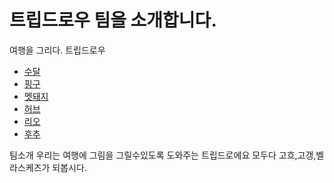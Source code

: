 # 트립드로우 팀을 소개합니다.

여행을 그리다. 트립드로우

- [수달](otter66.md)
- [핑구](pingu.md)
- [멧돼지](2chang.md)
- [허브](./herb.md)
- [리오](Reo.md)
- [후추](huchu.md)

팀소개 
우리는 여행에 그림을 그릴수있도록 도와주는 트립드로에요
모두다 고흐,고갱,벨라스케즈가 되봅시다.
